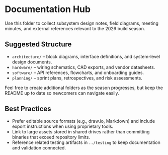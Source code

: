 # Documentation Hub

Use this folder to collect subsystem design notes, field diagrams, meeting minutes, and external references relevant to the 2026 build season.

## Suggested Structure
- `architecture/` – block diagrams, interface definitions, and system-level design documents.
- `hardware/` – wiring schematics, CAD exports, and vendor datasheets.
- `software/` – API references, flowcharts, and onboarding guides.
- `planning/` – sprint plans, retrospectives, and risk assessments.

Feel free to create additional folders as the season progresses, but keep the README up to date so newcomers can navigate easily.

## Best Practices
- Prefer editable source formats (e.g., draw.io, Markdown) and include export instructions when using proprietary tools.
- Link to large assets stored in shared drives rather than committing binaries that exceed repository limits.
- Reference related testing artifacts in `../testing` to keep documentation and validation connected.
